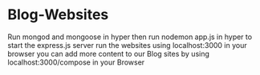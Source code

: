 # Blog-Websites
Run mongod and mongoose in hyper
then run nodemon app.js in hyper to start the express.js server
run the websites using localhost:3000 in your browser
you can add more content to our Blog sites by using localhost:3000/compose in your Browser
